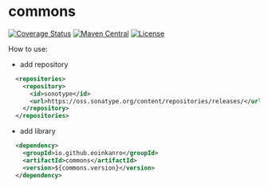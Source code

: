 # commons
[![Coverage Status](https://coveralls.io/repos/github/EoinKanro/commons/badge.svg?branch=main)](https://coveralls.io/github/EoinKanro/commons?branch=main)
[![Maven Central](https://maven-badges.herokuapp.com/maven-central/io.github.eoinkanro/commons/badge.svg)](https://maven-badges.herokuapp.com/maven-central/io.github.eoinkanro/commons)
[![License](https://img.shields.io/badge/License-Apache_2.0-blue.svg)](https://opensource.org/licenses/Apache-2.0)

How to use:
- add repository
```xml
  <repositories>
    <repository>
      <id>sonotype</id>
      <url>https://oss.sonatype.org/content/repositories/releases/</url>
    </repository>
  </repositories>
```
- add library
```xml
  <dependency>
    <groupId>io.github.eoinkanro</groupId>
    <artifactId>commons</artifactId>
    <version>${commons.version}</version>
  </dependency>
```
